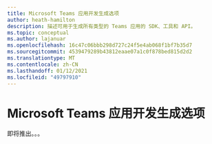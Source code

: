 ```yaml
---
title: Microsoft Teams 应用开发生成选项
author: heath-hamilton
description: 描述可用于生成所有类型的 Teams 应用的 SDK、工具和 API。
ms.topic: conceptual
ms.author: lajanuar
ms.openlocfilehash: 16c47c06bbb298d727c24f5e4ab068f1bf7b35d7
ms.sourcegitcommit: 4539479289b43812eaae07a1c0f878bed815d2d2
ms.translationtype: MT
ms.contentlocale: zh-CN
ms.lasthandoff: 01/12/2021
ms.locfileid: "49797910"
---
```

# <a name="build-options-for-microsoft-teams-app-development"></a>Microsoft Teams 应用开发生成选项

即将推出。。。
